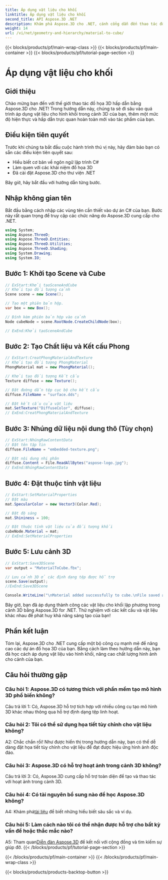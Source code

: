 ```yaml
---
title: Áp dụng vật liệu cho khối
linktitle: Áp dụng vật liệu cho khối
second_title: API Aspose.3D .NET
description: Khám phá Aspose.3D cho .NET, cánh cổng dẫn đến thao tác đồ họa 3D liền mạch của bạn. Áp dụng vật liệu một cách dễ dàng, nâng cao tính hiện thực và nâng tầm dự án của bạn.
weight: 14
url: /vi/net/geometry-and-hierarchy/material-to-cube/
---
```


{{< blocks/products/pf/main-wrap-class >}}
{{< blocks/products/pf/main-container >}}
{{< blocks/products/pf/tutorial-page-section >}}

# Áp dụng vật liệu cho khối

## Giới thiệu

Chào mừng bạn đến với thế giới thao tác đồ họa 3D hấp dẫn bằng Aspose.3D cho .NET! Trong hướng dẫn này, chúng ta sẽ đi sâu vào quá trình áp dụng vật liệu cho hình khối trong cảnh 3D của bạn, thêm một mức độ hiện thực và hấp dẫn trực quan hoàn toàn mới vào tác phẩm của bạn.

## Điều kiện tiên quyết

Trước khi chúng ta bắt đầu cuộc hành trình thú vị này, hãy đảm bảo bạn có sẵn các điều kiện tiên quyết sau:

- Hiểu biết cơ bản về ngôn ngữ lập trình C#
- Làm quen với các khái niệm đồ họa 3D
- Đã cài đặt Aspose.3D cho thư viện .NET

Bây giờ, hãy bắt đầu với hướng dẫn từng bước.

## Nhập không gian tên

Bắt đầu bằng cách nhập các vùng tên cần thiết vào dự án C# của bạn. Bước này rất quan trọng để truy cập các chức năng do Aspose.3D cung cấp cho .NET.

```csharp
using System;
using Aspose.ThreeD;
using Aspose.ThreeD.Entities;
using Aspose.ThreeD.Utilities;
using Aspose.ThreeD.Shading;
using System.Drawing;
using System.IO;
```

## Bước 1: Khởi tạo Scene và Cube

```csharp
// ExStart:Khởi tạoSceneAndCube
// Khởi tạo đối tượng cảnh
Scene scene = new Scene();

// Tạo một phiên bản hộp.
var box = new Box();

// Đính kèm phiên bản hộp vào cảnh
Node cubeNode = scene.RootNode.CreateChildNode(box);

// ExEnd:Khởi tạoSceneAndCube
```

## Bước 2: Tạo Chất liệu và Kết cấu Phong

```csharp
// ExStart:CreatPhongMaterialAndTexture
// Khởi tạo đối tượng PhongMaterial
PhongMaterial mat = new PhongMaterial();

// Khởi tạo đối tượng Kết cấu
Texture diffuse = new Texture();

// Đặt đường dẫn tệp cục bộ cho kết cấu
diffuse.FileName = "surface.dds";

// Đặt kết cấu của vật liệu
mat.SetTexture("DiffuseColor", diffuse);
// ExEnd:CreatPhongMaterialAndTexture
```

## Bước 3: Nhúng dữ liệu nội dung thô (Tùy chọn)

```csharp
// ExStart:NhúngRawContentData
// Đặt tên tập tin
diffuse.FileName = "embedded-texture.png";

// Đặt nội dung nhị phân
diffuse.Content = File.ReadAllBytes("aspose-logo.jpg");
// ExEnd:NhúngRawContentData
```

## Bước 4: Đặt thuộc tính vật liệu

```csharp
// ExStart:SetMaterialProperties
// Đặt màu
mat.SpecularColor = new Vector3(Color.Red);

// Đặt độ sáng
mat.Shininess = 100;

// Đặt thuộc tính vật liệu của đối tượng khối
cubeNode.Material = mat;
// ExEnd:SetMaterialProperties
```

## Bước 5: Lưu cảnh 3D

```csharp
// ExStart:Save3DScene
var output = "MaterialToCube.fbx";

// Lưu cảnh 3D ở các định dạng tệp được hỗ trợ
scene.Save(output);
//ExEnd:Save3DScene

Console.WriteLine("\nMaterial added successfully to cube.\nFile saved at " + output);
```

Bây giờ, bạn đã áp dụng thành công các vật liệu cho khối lập phương trong cảnh 3D bằng Aspose.3D for .NET. Thử nghiệm với các kết cấu và vật liệu khác nhau để phát huy khả năng sáng tạo của bạn!

## Phần kết luận

Tóm lại, Aspose.3D cho .NET cung cấp một bộ công cụ mạnh mẽ để nâng cao các dự án đồ họa 3D của bạn. Bằng cách làm theo hướng dẫn này, bạn đã học cách áp dụng vật liệu vào hình khối, nâng cao chất lượng hình ảnh cho cảnh của bạn.

## Câu hỏi thường gặp

### Câu hỏi 1: Aspose.3D có tương thích với phần mềm tạo mô hình 3D phổ biến không?

Câu trả lời 1: Có, Aspose.3D hỗ trợ tích hợp với nhiều công cụ tạo mô hình 3D khác nhau thông qua hỗ trợ định dạng tệp linh hoạt.

### Câu hỏi 2: Tôi có thể sử dụng họa tiết tùy chỉnh cho vật liệu không?

A2: Chắc chắn rồi! Như được hiển thị trong hướng dẫn này, bạn có thể dễ dàng đặt họa tiết tùy chỉnh cho vật liệu để đạt được hiệu ứng hình ảnh độc đáo.

### Câu hỏi 3: Aspose.3D có hỗ trợ hoạt ảnh trong cảnh 3D không?

Câu trả lời 3: Có, Aspose.3D cung cấp hỗ trợ toàn diện để tạo và thao tác với hoạt ảnh trong cảnh 3D.

### Câu hỏi 4: Có tài nguyên bổ sung nào để học Aspose.3D không?

 A4: Khám phá[tài liệu](https://reference.aspose.com/3d/net/) để biết những hiểu biết sâu sắc và ví dụ.

### Câu hỏi 5: Làm cách nào tôi có thể nhận được hỗ trợ cho bất kỳ vấn đề hoặc thắc mắc nào?

 A5: Tham quan[Diễn đàn Aspose.3D](https://forum.aspose.com/c/3d/18) để kết nối với cộng đồng và tìm kiếm sự giúp đỡ.
{{< /blocks/products/pf/tutorial-page-section >}}

{{< /blocks/products/pf/main-container >}}
{{< /blocks/products/pf/main-wrap-class >}}

{{< blocks/products/products-backtop-button >}}

